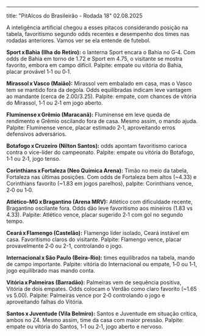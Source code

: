 ---
title: "PitAIcos do Brasileirão - Rodada 18"
02.08.2025


A inteligência artificial chegou a esses pitacos considerando posição na tabela, favoritismo segundo odds recentes e desempenho dos times nas rodadas anteriores. Vamos ver se ela entende de futebol.


**Sport x Bahia (Ilha do Retiro):** o lanterna Sport encara o Bahia no G‑4. Com odds de Bahia em torno de 1.72 e Sport em 4.75, o visitante se mostra favorito, embora em campo difícil. Palpite: empate ou vitória do Bahia, placar provável 1‑1 ou 0‑1.


**Mirassol x Vasco (Maião):** Mirassol vem embalado em casa, mas o Vasco tem se mantido fora da degola. Odds equilibradas indicam leve vantagem ao mandante (cerca de 2.00/3.25). Palpite: empate, com chances de vitória do Mirassol, 1‑1 ou 2‑1 em jogo aberto.


**Fluminense x Grêmio (Maracanã):** Fluminense em leve queda de rendimento e Grêmio oscilando fora de casa. Mesmo assim, o mando ajuda. Palpite: Fluminense vence, placar estimado 2‑1, aproveitando erros defensivos adversários.


**Botafogo x Cruzeiro (Nilton Santos):** odds apontam favoritismo carioca contra o vice-líder do campeonato. Palpite: empate ou vitória do Botafogo, 1‑1 ou 2‑1, jogo tenso.


**Corinthians x Fortaleza (Neo Química Arena):** Timão no meio da tabela, Fortaleza nas últimas posições. Com odds de Fortaleza bem altos (~4.33) e Corinthians favorito (~1.83 em jogos parelhos), palpite: Corinthians vence, 2‑0 ou 1‑0.


**Atlético-MG x Bragantino (Arena MRV):** Atlético com dificuldade recente, Bragantino oscilante fora. Odds dão leve favoritismo aos mineiros (1.83 vs 4.33). Palpite: Atlético vence, placar sugerido 2‑1 com gol no segundo tempo.


**Ceará x Flamengo (Castelão):** Flamengo líder isolado, Ceará instável em casa. Favoritismo claros do visitante. Palpite: Flamengo vence, placar provavelmente 2‑0 ou 2-1, controlando o jogo.


**Internacional x São Paulo (Beira-Rio):** times equilibrados na tabela, mando de campo importante. Palpite: vitória do Internacional ou empate, 1‑0 ou 1‑1, jogo equilibrado mas mando conta.


**Vitória x Palmeiras (Barradão):** Palmeiras vem de sequência positiva, Vitória de dois empates. Odds colocam o Verdão como claro favorito (~1.65 vs 5.00). Palpite: Palmeiras vence por 2‑0 controlando o jogo e aproveitando falhas do Vitória.

**Santos x Juventude (Vila Belmiro):** Santos e Juventude em situação crítica, ambos no Z4. Mesmo assim, time da casa com maior pressão. Palpite: empate ou vitória do Santos, 1‑1 ou 2‑1, jogo aberto e nervoso.

